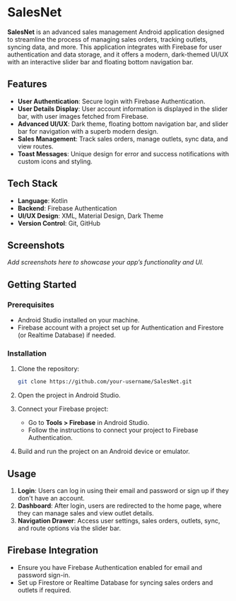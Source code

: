 # SalesNet

**SalesNet** is an advanced sales management Android application designed to streamline the process of managing sales orders, tracking outlets, syncing data, and more. This application integrates with Firebase for user authentication and data storage, and it offers a modern, dark-themed UI/UX with an interactive slider bar and floating bottom navigation bar.

## Features

- **User Authentication**: Secure login with Firebase Authentication.
- **User Details Display**: User account information is displayed in the slider bar, with user images fetched from Firebase.
- **Advanced UI/UX**: Dark theme, floating bottom navigation bar, and slider bar for navigation with a superb modern design.
- **Sales Management**: Track sales orders, manage outlets, sync data, and view routes.
- **Toast Messages**: Unique design for error and success notifications with custom icons and styling.

## Tech Stack

- **Language**: Kotlin
- **Backend**: Firebase Authentication
- **UI/UX Design**: XML, Material Design, Dark Theme
- **Version Control**: Git, GitHub

## Screenshots

_Add screenshots here to showcase your app’s functionality and UI._

## Getting Started

### Prerequisites
- Android Studio installed on your machine.
- Firebase account with a project set up for Authentication and Firestore (or Realtime Database) if needed.

### Installation

1. Clone the repository:
    ```bash
    git clone https://github.com/your-username/SalesNet.git
    ```

2. Open the project in Android Studio.

3. Connect your Firebase project:
   - Go to **Tools > Firebase** in Android Studio.
   - Follow the instructions to connect your project to Firebase Authentication.

4. Build and run the project on an Android device or emulator.

## Usage

1. **Login**: Users can log in using their email and password or sign up if they don't have an account.
2. **Dashboard**: After login, users are redirected to the home page, where they can manage sales and view outlet details.
3. **Navigation Drawer**: Access user settings, sales orders, outlets, sync, and route options via the slider bar.

## Firebase Integration

- Ensure you have Firebase Authentication enabled for email and password sign-in.
- Set up Firestore or Realtime Database for syncing sales orders and outlets if required.

